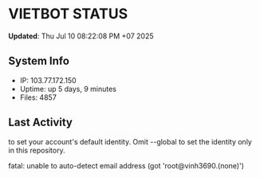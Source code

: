 # VIETBOT STATUS
**Updated**: Thu Jul 10 08:22:08 PM +07 2025

## System Info
- IP: 103.77.172.150
- Uptime: up 5 days, 9 minutes
- Files: 4857

## Last Activity

to set your account's default identity.
Omit --global to set the identity only in this repository.

fatal: unable to auto-detect email address (got 'root@vinh3690.(none)')
